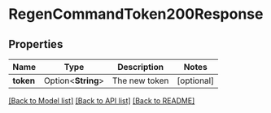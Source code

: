 # RegenCommandToken200Response

## Properties

Name | Type | Description | Notes
------------ | ------------- | ------------- | -------------
**token** | Option<**String**> | The new token | [optional]

[[Back to Model list]](../README.md#documentation-for-models) [[Back to API list]](../README.md#documentation-for-api-endpoints) [[Back to README]](../README.md)


